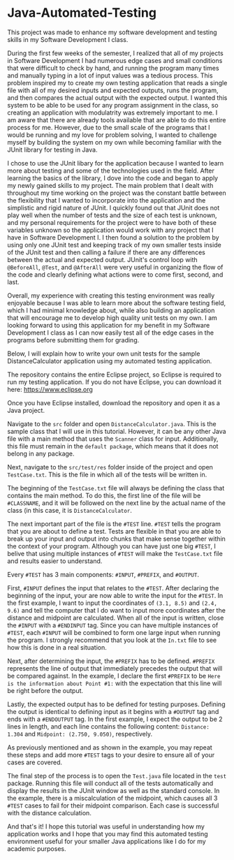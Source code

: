 # Java-Automated-Testing

This project was made to enhance my software development and testing skills in my Software Development I class.

During the first few weeks of the semester, I realized that all of my projects in Software Development I had numerous edge cases and small conditions that were difficult to check by hand, and running the program many times and manually typing in a lot of input values was a tedious process. This problem inspired my to create my own testing application that reads a single file with all of my desired inputs and expected outputs, runs the program, and then compares the actual output with the expected output. I wanted this system to be able to be used for any program assignment in the class, so creating an application with modulatrity was extremely important to me. I am aware that there are already tools available that are able to do this entire process for me. However, due to the small scale of the programs that I would be running and my love for problem solving, I wanted to challenge myself by building the system on my own while becoming familiar with the JUnit library for testing in Java.

I chose to use the JUnit libary for the application because I wanted to learn more about testing and some of the technologies used in the field. After learning the basics of the library, I dove into the code and began to apply my newly gained skills to my project. The main problem that I dealt with throughout my time working on the project was the constant battle between the flexibility that I wanted to incorporate into the application and the simplistic and rigid nature of JUnit. I quickly found out that JUnit does not play well when the number of tests and the size of each test is unknown, and my personal requirements for the project were to have both of these variables unknown so the application would work with any project that I have in Software Development I. I then found a solution to the problem by using only one JUnit test and keeping track of my own smaller tests inside of the JUnit test and then calling a failure if there are any differences between the actual and expected output. JUnit's control loop with `@BeforeAll`, `@Test`, and `@AfterAll` were very useful in organizing the flow of the code and clearly defining what actions were to come first, second, and last.

Overall, my experience with creating this testing environment was really enjoyable because I was able to learn more about the software testing field, which I had minimal knowledge about, while also building an application that will encourage me to develop high quality unit tests on my own. I am looking forward to using this application for my benefit in my Software Development I class as I can now easily test all of the edge cases in the programs before submitting them for grading.

Below, I will explain how to write your own unit tests for the sample DistanceCalculator application using my automated testing application.

The repository contains the entire Eclipse project, so Eclipse is required to run my testing application. If you do not have Eclipse, you can download it here: https://www.eclipse.org

Once you have Eclipse installed, download the repository and open it as a Java project.

Navigate to the `src` folder and open `DistanceCalculator.java`. This is the sample class that I will use in this tutorial. However, it can be any other Java file with a main method that uses the `Scanner` class for input. Additionally, this file must remain in the `default package`, which means that it does not belong in any package.

Next, navigate to the `src/test/res` folder inside of the project and open `TestCase.txt`. This is the file in which all of the tests will be written in.

The beginning of the `TestCase.txt` file will always be defining the class that contains the main method. To do this, the first line of the file will be `#CLASSNAME`, and it will be followed on the next line by the actual name of the class (in this case, it is `DistanceCalculator`.

The next important part of the file is the `#TEST` line. `#TEST` tells the program that you are about to define a test. Tests are flexible in that you are able to break up your input and output into chunks that make sense together within the context of your program. Although you can have just one big `#TEST`, I belive that using multiple instances of `#TEST` will make the `TestCase.txt` file and results easier to understand.

Every `#TEST` has 3 main components: `#INPUT`, `#PREFIX`, and `#OUTPUT`.

First, `#INPUT` defines the input that relates to the `#TEST`. After declaring the beginning of the input, your are now able to write the input for the `#TEST`. In the first example, I want to input the coordinates of `(3.1, 8.5)` and `(2.4, 9.6)` and tell the computer that I do want to input more coordinates after the distance and midpoint are calculated. When all of the input is written, close the `#INPUT` with a `#ENDINPUT` tag. Since you can have multiple instances of `#TEST`, each `#INPUT` will be combined to form one large input when running the program. I strongly recommend that you look at the `In.txt` file to see how this is done in a real situation.

Next, after determining the input, the `#PREFIX` has to be defined. `#PREFIX` represents the line of output that immediately precedes the output that will be compared against. In the example, I declare the first `#PREFIX` to be `Here is the information about Point #1:` with the expectation that this line will be right before the output.

Lastly, the expected output has to be defined for testing purposes. Defining the output is identical to defining input as it begins with a `#OUTPUT` tag and ends with a `#ENDOUTPUT` tag. In the first example, I expect the output to be 2 lines in length, and each line contains the following content: `Distance: 1.304` and `Midpoint: (2.750, 9.050)`, respectively.

As previously mentioned and as shown in the example, you may repeat these steps and add more `#TEST` tags to your desire to ensure all of your cases are covered.

The final step of the process is to open the `Test.java` file located in the `test` package. Running this file will conduct all of the tests automatically and display the results in the JUnit window as well as the standard console. In the example, there is a miscalculation of the midpoint, which causes all 3 `#TEST` cases to fail for their midpoint comparison. Each case is successful with the distance calculation.

And that's it! I hope this tutorial was useful in understanding how my application works and I hope that you may find this automated testing environment useful for your smaller Java applications like I do for my academic purposes.
